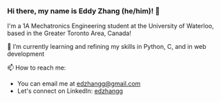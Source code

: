 ### Hi there, my name is Eddy Zhang (he/him)! 👋
I'm a 1A Mechatronics Engineering student at the University of Waterloo, based in the Greater Toronto Area, Canada!  

🌱 I’m currently learning and refining my skills in Python, C, and in web development

📫 How to reach me: 
- You can email me at edzhangg@gmail.com
- Let's connect on LinkedIn: [edzhangg](https://linkedin.com/in/edzhangg)
<!--
**edzhangg/edzhangg** is a ✨ _special_ ✨ repository because its `README.md` (this file) appears on your GitHub profile.

Here are some ideas to get you started:

- 🔭 I’m currently working on ...
- 🌱 I’m currently learning ...
- 👯 I’m looking to collaborate on ...
- 🤔 I’m looking for help with ...
- 💬 Ask me about ...
- 📫 How to reach me: ...
- 😄 Pronouns: ...
- ⚡ Fun fact: ...
-->

